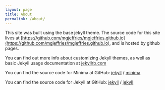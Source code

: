 ```yaml
---
layout: page
title: About
permalink: /about/
---
```


This site was built using the base jekyll theme. The source code for this site lives at [https://github.com/mgjeffries/mgjeffries.github.io](https://github.com/mgjeffries/mgjeffries.github.io), and is hosted by github pages.


You can find out more info about customizing Jekyll themes, as well as basic Jekyll usage documentation at [jekyllrb.com](https://jekyllrb.com/)

You can find the source code for Minima at GitHub:
[jekyll][jekyll-organization] /
[minima](https://github.com/jekyll/minima)

You can find the source code for Jekyll at GitHub:
[jekyll][jekyll-organization] /
[jekyll](https://github.com/jekyll/jekyll)


[jekyll-organization]: https://github.com/jekyll
